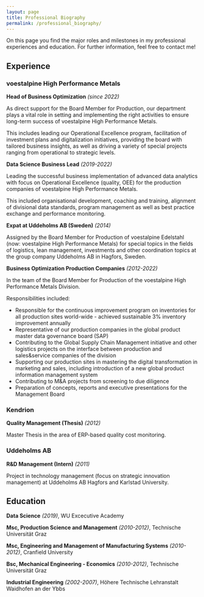 ```yaml
---
layout: page
title: Professional Biography
permalink: /professional_biography/
---
```


On this page you find the major roles and milestones in my professional experiences and education. For further information, feel free to contact me!

## Experience

### voestalpine High Performance Metals

**Head of Business Optimization** *(since 2022)*

As direct support for the Board Member for Production, our department plays a vital role in setting and implementing the right activities to ensure long-term success of voestalpine High Performance Metals.

This includes leading our Operational Excellence program, facilitation of investment plans and digitalization initiatives, providing the board with tailored business insights, as well as driving a variety of special projects ranging from operational to strategic levels.


**Data Science Business Lead** *(2019-2022)*


Leading the successful business implementation of advanced data analytics with focus on Operational Excellence (quality, OEE) for the production companies of voestalpine High Performance Metals.

This included organisational development, coaching and training, alignment of divisional data standards, program management as well as best practice exchange and performance monitoring.

**Expat at Uddeholms AB (Sweden)** *(2014)*


Assigned by the Board Member for Production of voestalpine Edelstahl (now: voestalpine High Performance Metals) for special topics in the fields of logistics, lean management, investments and other coordination topics at the group company Uddeholms AB in Hagfors, Sweden.

**Business Optimization Production Companies** *(2012-2022)*


In the team of the Board Member for Production of the voestalpine High Performance Metals Division.

Responsibilities included:
- Responsible for the continuous improvement program on inventories for all production sites world-wide - achieved sustainable 3% inventory improvement annually
- Representative of our production companies in the global product master data governance board (SAP)
- Contributing to the Global Supply Chain Management initiative and other logistics projects on the interface between production and sales&service companies of the division
- Supporting our production sites in mastering the digital transformation in marketing and sales, including introduction of a new global product information management system
- Contributing to M&A projects from screening to due diligence 
- Preparation of concepts, reports and executive presentations for the Management Board

### Kendrion 


**Quality Management (Thesis)** *(2012)*

Master Thesis in the area of ERP-based quality cost monitoring.

### Uddeholms AB


**R&D Management (Intern)** *(2011)*

Project in technology management (focus on strategic innovation management) at Uddeholms AB Hagfors and Karlstad University.



## Education

**Data Science** *(2019)*, WU Excecutive Academy

**Msc, Production Science and Management** *(2010-2012)*, Technische Universität Graz

**Msc, Engineering and Management of Manufacturing Systems** *(2010-2012)*, Cranfield University

**Bsc, Mechanical Engineering - Economics** *(2010-2012)*, Technische Universität Graz

**Industrial Engineering** *(2002-2007)*, Höhere Technische Lehranstalt Waidhofen an der Ybbs
